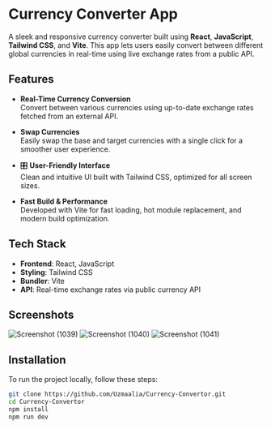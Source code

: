# Currency Converter App

A sleek and responsive currency converter built using **React**, **JavaScript**, **Tailwind CSS**, and **Vite**. This app lets users easily convert between different global currencies in real-time using live exchange rates from a public API.

## Features

-  **Real-Time Currency Conversion**  
  Convert between various currencies using up-to-date exchange rates fetched from an external API.

-  **Swap Currencies**  
  Easily swap the base and target currencies with a single click for a smoother user experience.

- 🎛 **User-Friendly Interface**  
  Clean and intuitive UI built with Tailwind CSS, optimized for all screen sizes.

-  **Fast Build & Performance**  
  Developed with Vite for fast loading, hot module replacement, and modern build optimization.

## Tech Stack

- **Frontend**: React, JavaScript
- **Styling**: Tailwind CSS
- **Bundler**: Vite
- **API**: Real-time exchange rates via public currency API

## Screenshots

![Screenshot (1039)](https://github.com/user-attachments/assets/6b596eb1-e787-4ae4-99b1-e0a55f585ecb)
![Screenshot (1040)](https://github.com/user-attachments/assets/4daf32ff-84b8-44de-a292-60ef8d83151d)
![Screenshot (1041)](https://github.com/user-attachments/assets/444bbf16-d2a2-47b9-9b03-827a42690099)

## Installation

To run the project locally, follow these steps:

```bash
git clone https://github.com/Uzmaalia/Currency-Convertor.git
cd Currency-Convertor
npm install
npm run dev


